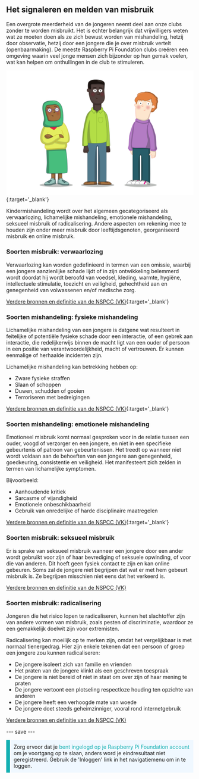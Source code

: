 ## Het signaleren en melden van misbruik

Een overgrote meerderheid van de jongeren neemt deel aan onze clubs zonder te worden misbruikt. Het is echter belangrijk dat vrijwilligers weten wat ze moeten doen als ze zich bewust worden van mishandeling, hetzij door observatie, hetzij door een jongere die je over misbruik vertelt (openbaarmaking). De meeste Raspberry Pi Foundation clubs creëren een omgeving waarin veel jonge mensen zich bijzonder op hun gemak voelen, wat kan helpen om onthullingen in de club te stimuleren.

![Drie staande jonge mensen.](images/7-Diverse-Mix.png){:target='_blank'}

Kindermishandeling wordt over het algemeen gecategoriseerd als verwaarlozing, lichamelijke mishandeling, emotionele mishandeling, seksueel misbruik of radicalisering. Andere aspecten om rekening mee te houden zijn onder meer misbruik door leeftijdsgenoten, georganiseerd misbruik en online misbruik.

### Soorten misbruik: verwaarlozing

Verwaarlozing kan worden gedefinieerd in termen van een omissie, waarbij een jongere aanzienlijke schade lijdt of in zijn ontwikkeling belemmerd wordt doordat hij wordt beroofd van voedsel, kleding, warmte, hygiëne, intellectuele stimulatie, toezicht en veiligheid, gehechtheid aan en genegenheid van volwassenen en/of medische zorg.

[Verdere bronnen en definitie van de NSPCC (VK)](https://www.nspcc.org.uk/what-is-child-abuse/types-of-abuse/neglect/){:target='_blank'}

### Soorten mishandeling: fysieke mishandeling

Lichamelijke mishandeling van een jongere is datgene wat resulteert in feitelijke of potentiële fysieke schade door een interactie, of een gebrek aan interactie, die redelijkerwijs binnen de macht ligt van een ouder of persoon in een positie van verantwoordelijkheid, macht of vertrouwen. Er kunnen eenmalige of herhaalde incidenten zijn.

Lichamelijke mishandeling kan betrekking hebben op:

* Zware fysieke straffen
* Slaan of schoppen
* Duwen, schudden of gooien
* Terroriseren met bedreigingen

[Verdere bronnen en definitie van de NSPCC (VK)](https://www.nspcc.org.uk/what-is-child-abuse/types-of-abuse/physical-abuse/){:target='_blank'}

### Soorten mishandeling: emotionele mishandeling

Emotioneel misbruik komt normaal gesproken voor in de relatie tussen een ouder, voogd of verzorger en een jongere, en niet in een specifieke gebeurtenis of patroon van gebeurtenissen. Het treedt op wanneer niet wordt voldaan aan de behoeften van een jongere aan genegenheid, goedkeuring, consistentie en veiligheid. Het manifesteert zich zelden in termen van lichamelijke symptomen.

Bijvoorbeeld:

* Aanhoudende kritiek
* Sarcasme of vijandigheid
* Emotionele onbeschikbaarheid
* Gebruik van onredelijke of harde disciplinaire maatregelen

[Verdere bronnen en definitie van de NSPCC (VK)](https://www.nspcc.org.uk/what-is-child-abuse/types-of-abuse/emotional-abuse/){:target='_blank'}

### Soorten misbruik: seksueel misbruik

Er is sprake van seksueel misbruik wanneer een jongere door een ander wordt gebruikt voor zijn of haar bevrediging of seksuele opwinding, of voor die van anderen. Dit hoeft geen fysiek contact te zijn en kan online gebeuren. Soms zal de jongere niet begrijpen dat wat er met hem gebeurt misbruik is. Ze begrijpen misschien niet eens dat het verkeerd is.

[Verdere bronnen en definitie van de NSPCC (VK)](https://www.nspcc.org.uk/what-is-child-abuse/types-of-abuse/child-sexual-abuse/)

### Soorten misbruik: radicalisering

Jongeren die het risico lopen te radicaliseren, kunnen het slachtoffer zijn van andere vormen van misbruik, zoals pesten of discriminatie, waardoor ze een gemakkelijk doelwit zijn voor extremisten.

Radicalisering kan moeilijk op te merken zijn, omdat het vergelijkbaar is met normaal tienergedrag. Hier zijn enkele tekenen dat een persoon of groep een jongere zou kunnen radicaliseren:

- De jongere isoleert zich van familie en vrienden
- Het praten van de jongere klinkt als een geschreven toespraak
- De jongere is niet bereid of niet in staat om over zijn of haar mening te praten
- De jongere vertoont een plotseling respectloze houding ten opzichte van anderen
- De jongere heeft een verhoogde mate van woede
- De jongere doet steeds geheimzinniger, vooral rond internetgebruik

[Verdere bronnen en definitie van de NSPCC (VK)](https://www.nspcc.org.uk/keeping-children-safe/reporting-abuse/dedicated-helplines/protecting-children-from-radicalisation/)

--- save ---

<p style="border-left: solid; border-width:10px; border-color: #0faeb0; background-color: aliceblue; padding: 10px;">
Zorg ervoor dat je <span style="color: #0faeb0">bent ingelogd op je Raspberry Pi Foundation account</span> om je voortgang op te slaan, anders word je eindresultaat niet geregistreerd. Gebruik de 'Inloggen' link in het navigatiemenu om in te loggen.
</p>
